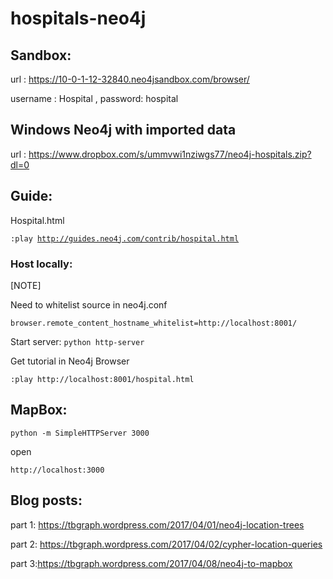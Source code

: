# hospitals-neo4j

## Sandbox:

url : https://10-0-1-12-32840.neo4jsandbox.com/browser/

username : Hospital , password: hospital

## Windows Neo4j with imported data

url : https://www.dropbox.com/s/ummvwi1nziwgs77/neo4j-hospitals.zip?dl=0

## Guide:

Hospital.html

<code>:play http://guides.neo4j.com/contrib/hospital.html</code>

### Host locally:
[NOTE]

Need to whitelist source in neo4j.conf


`browser.remote_content_hostname_whitelist=http://localhost:8001/`

Start server:
`python http-server`

Get tutorial in Neo4j Browser

`:play http://localhost:8001/hospital.html`
## MapBox:

`python -m SimpleHTTPServer 3000`

open 

`http://localhost:3000`


## Blog posts:

part 1: https://tbgraph.wordpress.com/2017/04/01/neo4j-location-trees

part 2: https://tbgraph.wordpress.com/2017/04/02/cypher-location-queries

part 3:https://tbgraph.wordpress.com/2017/04/08/neo4j-to-mapbox
